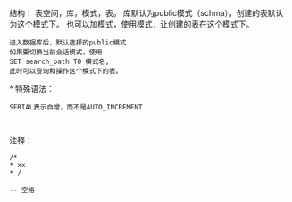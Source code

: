 结构：
表空间，库，模式，表。
库默认为public模式（schma），创建的表默认为这个模式下。
也可以加模式，使用模式，让创建的表在这个模式下。
```
进入数据库后，默认选择的public模式
如果要切换当前会话模式，使用
SET search_path TO 模式名;
此时可以查询和操作这个模式下的表。
```

^
特殊语法：
```
SERIAL表示自增，而不是AUTO_INCREMENT



```

注释：
```
/*
* xx
* /

-- 空格
```